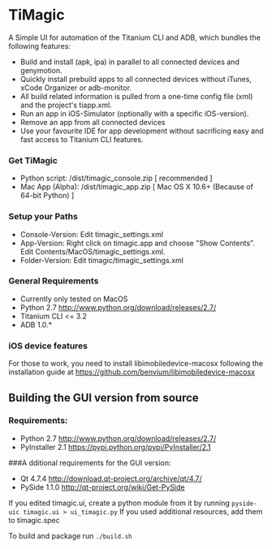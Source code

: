# TiMagic
A Simple UI for automation of the Titanium CLI and ADB, which bundles the following features:

* Build and install (apk, ipa) in parallel to all connected devices and genymotion.
* Quickly install prebuild apps to all connected devices without iTunes, xCode Organizer or adb-monitor.
* All build related information is pulled from a one-time config file (xml) and the project's tiapp.xml.
* Run an app in iOS-Simulator (optionally with a specific iOS-version).
* Remove an app from all connected devices
* Use your favourite IDE for app development without sacrificing easy and fast access to Titanium CLI features.

### Get TiMagic
* Python script: /dist/timagic_console.zip [ recommended ]
* Mac App (Alpha): /dist/timagic_app.zip [ Mac OS X 10.6+ (Because of 64-bit Python) ]

### Setup your Paths
* Console-Version: Edit timagic_settings.xml
* App-Version: Right click on timagic.app and choose "Show Contents". Edit Contents/MacOS/timagic_settings.xml.
* Folder-Version: Edit timagic/timagic_settings.xml

### General Requirements
* Currently only tested on MacOS
* Python 2.7 http://www.python.org/download/releases/2.7/
* Titanium CLI <= 3.2
* ADB 1.0.*

### iOS device features
For those to work, you need to install libimobiledevice-macosx following the installation guide at https://github.com/benvium/libimobiledevice-macosx

## Building the GUI version from source
### Requirements:
* Python 2.7 http://www.python.org/download/releases/2.7/
* PyInstaller 2.1 https://pypi.python.org/pypi/PyInstaller/2.1

###A dditional requirements for the GUI version:
* Qt 4.7.4 http://download.qt-project.org/archive/qt/4.7/
* PySide 1.1.0 http://qt-project.org/wiki/Get-PySide

If you edited timagic.ui, create a python module from it by running `pyside-uic timagic.ui > ui_timagic.py`
If you used additional resources, add them to timagic.spec

To build and package run `./build.sh`